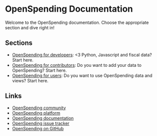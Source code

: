 # OpenSpending Documentation

Welcome to the OpenSpending documentation. Choose the appropriate section and dive right in!

## Sections

* [OpenSpending for developers](developers/): <3 Python, Javascript and fiscal data? Start here.
* [OpenSpending for contributors](contributors/): Do you want to add your data to OpenSpending? Start here.
* [OpenSpending for users](users/): Do you want to use OpenSpending data and views? Start here.

## Links

* [OpenSpending community](http://community.openspending.org/)
* [OpenSpending platform](https://openspending.org/)
* [OpenSpending documentation](http://docs.openspending.org/)
* [OpenSpending issue tracker](https://github.com/openspending/openspending/issues)
* [OpenSpending on GitHub](https://github.com/openspending)

